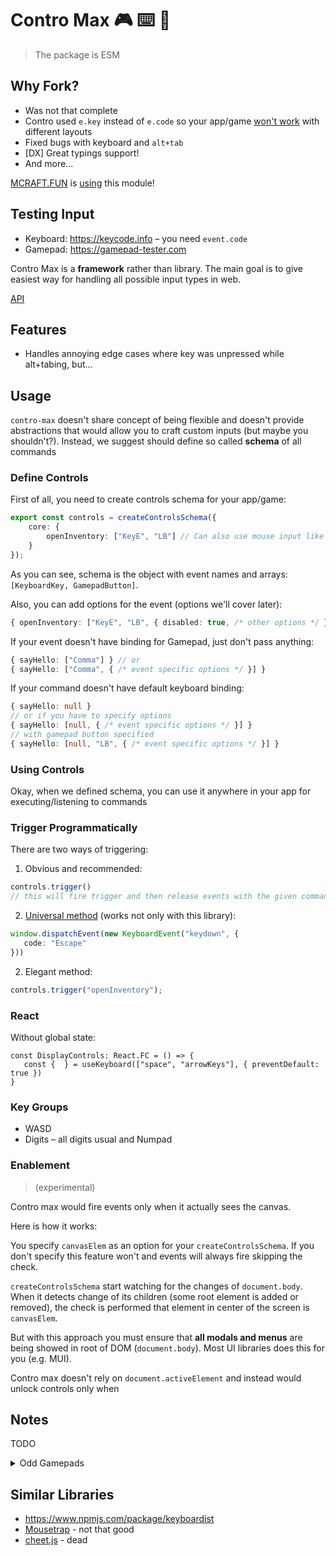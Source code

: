 # Contro Max 🎮 ⌨️ 🚀

> The package is ESM

## Why Fork?

- Was not that complete
- Contro used `e.key` instead of `e.code` so your app/game [won't work](https://javascript.info/keyboard-events#event-code-and-event-key) with different layouts
- Fixed bugs with keyboard and `alt+tab`
- [DX] Great typings support!
- And more...

[MCRAFT.FUN](https://mcraft.fun) is [using](https://github.com/zardoy/prismarine-web-client/blob/85c0eb8c5b74359c39903f8a4bb0b221fb0756fd/src/controls.ts#L155) this module!

## Testing Input

- Keyboard: <https://keycode.info> – you need `event.code`
- Gamepad: <https://gamepad-tester.com>

Contro Max is a **framework** rather than library. The main goal is to give easiest way for handling all possible input types in web.

[API](https://paka.dev/npm/contro-max)

## Features

<!-- - Great Mobile support -->
<!-- - (optional) Control PS4 controller lighthouse -->
- Handles annoying edge cases where key was unpressed while alt+tabing, but...
<!-- - React hooks -->

<!-- todo: place a live demo here -->

## Usage

<!-- TODO rethink -->
`contro-max` doesn't share concept of being flexible and doesn't provide abstractions that would allow you to craft custom inputs (but maybe you shouldn't?). Instead, we suggest should define so called **schema** of all commands

### Define Controls

First of all, you need to create controls schema for your app/game:

```ts
export const controls = createControlsSchema({
    core: {
        openInventory: ["KeyE", "LB"] // Can also use mouse input like Mouse1 insdead of KeyE
    }
});
```

As you can see, schema is the object with event names and arrays: `[KeyboardKey, GamepadButton]`.

Also, you can add options for the event (options we'll cover later):

```ts
{ openInventory: ["KeyE", "LB", { disabled: true, /* other options */ }] }
```

If your event doesn't have binding for Gamepad, just don't pass anything:

```ts
{ sayHello: ["Comma"] } // or
{ sayHello: ["Comma", { /* event specific options */ }] }
```

If your command doesn't have default keyboard binding:

```ts
{ sayHello: null }
// or if you have to specify options
{ sayHello: [null, { /* event specific options */ }] }
// with gamepad button specified
{ sayHello: [null, "LB", { /* event specific options */ }] }
```

### Using Controls

Okay, when we defined schema, you can use it anywhere in your app for executing/listening to commands

### Trigger Programmatically

There are two ways of triggering:

1. Obvious and recommended:

```ts
controls.trigger()
// this will fire trigger and then release events with the given command
```

2. [Universal method](javascript.info/dispatch-events) (works not only with this library):

```ts
window.dispatchEvent(new KeyboardEvent("keydown", {
   code: "Escape"
}))
```

2. Elegant method:

```ts
controls.trigger("openInventory");
```

### React

Without global state:

```tsx
const DisplayControls: React.FC = () => {
   const {  } = useKeyboard(["space", "arrowKeys"], { preventDefault: true })
}
```

### Key Groups

- WASD
- Digits – all digits usual and Numpad

### Enablement

> (experimental)

Contro max would fire events only when it actually sees the canvas.

Here is how it works:

You specify `canvasElem` as an option for your `createControlsSchema`.
If you don't specify this feature won't and events will always fire skipping the check.

`createControlsSchema` start watching for the changes of `document.body`. When it detects change of its children (some root element is added or removed), the check is performed that element in center of the screen is `canvasElem`.

But with this approach you must ensure that **all modals and menus** are being showed in root of DOM (`document.body`). Most UI libraries does this for you (e.g. MUI).

Contro max doesn't rely on `document.activeElement` and instead would unlock controls only when

## Notes

TODO

<details>
<summary>Odd Gamepads</summary>

Gamepads like this the most probably won't work at all. (use tester above)
But if you're under Windows and OS sees gamepad as gamepad (not keyboard) or can remap buttons using [TocaEdit](https://www.x360ce.com/) in pair with vJoy, but it's quite not easy to do so I'll post instructions later here.
</details>

## Similar Libraries

- <https://www.npmjs.com/package/keyboardist>
- [Mousetrap](npmjs.com/mousetrap) - not that good
- [cheet.js](npmjs.com/cheet.js) - dead
